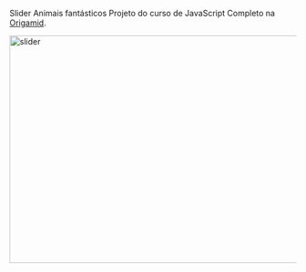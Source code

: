Slider Animais fantásticos
Projeto do curso de JavaScript Completo na <a href="https://www.origamid.com/">Origamid</a>\.

<img alt="slider" src="/video-slider.gif" width="650" height="400" />

